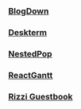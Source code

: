 ### [BlogDown](/portfolio/blogdown.md)

### [Deskterm](/portfolio/deskterm.md)

### [NestedPop](/portfolio/nested-pop.md)

### [ReactGantt](/portfolio/react-gantt.md)

### [Rizzi Guestbook](/portfolio/rizzi-guestbook.md)



